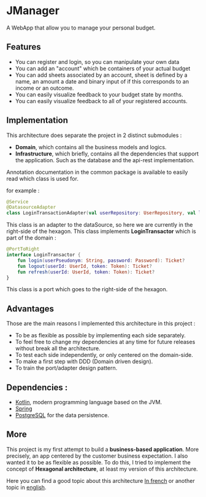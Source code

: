 # JManager

A WebApp that allow you to manage your personal budget.

## Features

- You can register and login, so you can manipulate your own data
- You can add an "account" which be containers of your actual budget
- You can add sheets associated by an account, sheet is defined by a name, an amount a date and binary input of if this corresponds to an income or an outcome.
- You can easily visualize feedback to your budget state by months.
- You can easily visualize feedback to all of your registered accounts.


## Implementation

This architecture does separate the project in 2 distinct submodules :

* **Domain**, which contains all the business models and logics.
* **Infrastructure**, which briefly, contains all the dependencies that support the application. Such as the database and the api-rest implementation.

Annotation documentation in the common package is available to easily read which class is used for.

for example : 
```kotlin
@Service
@DatasourceAdapter
class LoginTransactionAdapter(val userRepository: UserRepository, val loginRepository: LoginRepository) : LoginTransactor
```
This class is an adapter to the dataSource, so here we are currently in the right-side of the hexagon.
This class implements **LoginTransactor** which is part of the domain : 
```kotlin
@PortToRight
interface LoginTransactor {
    fun login(userPseudonym: String, password: Password): Ticket?
    fun logout(userId: UserId, token: Token): Ticket?
    fun refresh(userId: UserId, token: Token): Ticket?
}
```
This class is a port which goes to the right-side of the hexagon.

## Advantages

Those are the main reasons I implemented this architecture in this project : 

* To be as flexible as possible by implementing each side separately.
* To feel free to change my dependencies at any time for future releases without break all the architecture. 
* To test each side independently, or only centered on the domain-side. 
* To make a first step with DDD (Domain driven design).
* To train the port/adapter design pattern.

## Dependencies : 

* [Kotlin](https://kotlinlang.org/), modern programming language based on the JVM.
* [Spring](https://spring.io/) 
* [PostgreSQL](https://www.postgresql.org/) for the data persistence.

## More

This project is my first attempt to build a **business-based application**. More precisely, an app centered by the customer business expectation.
I also wanted it to be as flexible as possible.
To do this, I tried to implement the concept of **Hexagonal architecture**, at least my version of this architecture.

Here you can find a good topic about this architecture [In french](https://blog.octo.com/architecture-hexagonale-trois-principes-et-un-exemple-dimplementation/) or another topic in [english](https://medium.com/ssense-tech/hexagonal-architecture-there-are-always-two-sides-to-every-story-bc0780ed7d9c).


